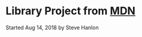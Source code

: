 # Library Project from [MDN](https://developer.mozilla.org/en-US/docs/Learn/Server-side/Django/skeleton_website)
Started Aug 14, 2018 by Steve Hanlon